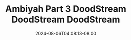 --- 
title: "Ambiyah Part 3  DoodStream  DoodStream  DoodStream"
description: "nonton bokeh Ambiyah Part 3  DoodStream  DoodStream  DoodStream ig   new"
date: 2024-08-06T04:08:13-08:00
file_code: "19q3zls2dk3o"
draft: false
cover: "rr6ek0r1yu8n5qo7.jpg"
tags: ["Ambiyah", "Part", "DoodStream", "DoodStream", "DoodStream", "bokep-indo", "bokep-viral", "bokep-ig"]
length: 76
fld_id: "1483132"
foldername: "Ambiyah update"
categories: ["Ambiyah update"]
views: 0
---